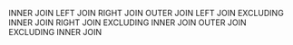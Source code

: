 INNER JOIN
LEFT JOIN
RIGHT JOIN
OUTER JOIN
LEFT JOIN EXCLUDING INNER JOIN
RIGHT JOIN EXCLUDING INNER JOIN
OUTER JOIN EXCLUDING INNER JOIN
